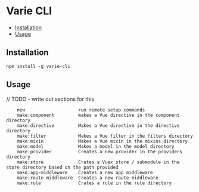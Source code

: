 # Varie CLI

* [Installation](#installation)
* [Usage](#usage)

<a name="installation"></a>

## Installation

`npm install -g varie-cli`

<a name="usage"></a>

## Usage

// TODO - write out sections for this

```text
    new                    run remote setup commands
    make:component         makes a Vue directive in the component directory
    make:directive         Makes a Vue directive in the directive directory
    make:filter            Makes a Vue filter in the filters directory
    make:mixin             Makes a Vue mixin in the mixins directory
    make:model             Makes a model in the model directory
    make:provider          Creates a new provider in the providers directory
    make:store             Crates a Vuex store / submodule in the store directory based on the path provided
    make:app-middleware    Creates a new app middleware
    make:route-middleware  Creates a new route middleware
    make:rule              Crates a rule in the rule directory
```
